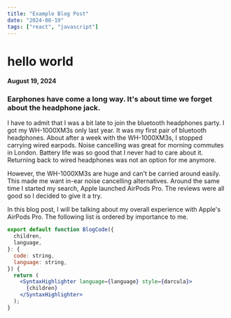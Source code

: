 ```yaml
---
title: "Example Blog Post"
date: "2024-08-19"
tags: ["react", "javascript"]
---
```


# hello world

#### August 19, 2024

### Earphones have come a long way. It's about time we forget about the headphone jack.

I have to admit that I was a bit late to join the bluetooth headphones party. I got my WH-1000XM3s only last year. It was my first pair of bluetooth headphones. About after a week with the WH-1000XM3s, I stopped carrying wired earpods. Noise cancelling was great for morning commutes in London. Battery life was so good that I never had to care about it. Returning back to wired headphones was not an option for me anymore.

However, the WH-1000XM3s are huge and can't be carried around easily. This made me want in-ear noise cancelling alternatives. Around the same time I started my search, Apple launched AirPods Pro. The reviews were all good so I decided to give it a try.

In this blog post, I will be talking about my overall experience with Apple's AirPods Pro. The following list is ordered by importance to me.

<BlogImage image='tony.jpg' folder="example" subTitle="Tony Tony Chopper, doctor of the straw hat pirates" reference="https://www.google.com"/>

<!-- <BlogCode language="jsx" file="components/code.tsx"> -->

```jsx file="components/code"
export default function BlogCode({
  children,
  language,
}: {
  code: string,
  language: string,
}) {
  return (
    <SyntaxHighlighter language={language} style={darcula}>
      {children}
    </SyntaxHighlighter>
  );
}
```

<!-- </BlogCode> -->

<BlogVideo folder="example" video="1MinTimer.mp4"
subTitle="1 min timer"
reference="link"
/>
